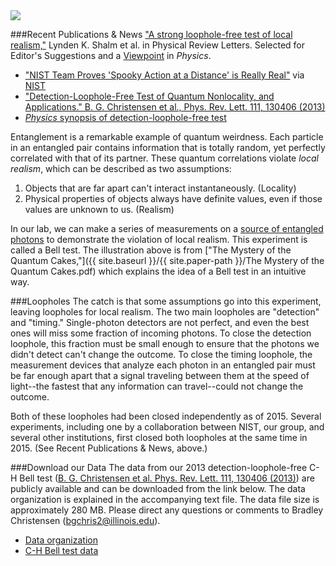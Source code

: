 <img src="{{ site.baseurl }}/img/quantum-cakes.jpg" class="img-responsive pull-left">

###Recent Publications & News
["A strong loophole-free test of local realism,"](http://journals.aps.org/prl/abstract/10.1103/PhysRevLett.115.250402) Lynden K. Shalm et al. in Physical Review Letters. Selected for Editor's Suggestions and a [Viewpoint](http://physics.aps.org/articles/v8/123) in *Physics*.
* ["NIST Team Proves 'Spooky Action at a Distance' is Really Real"](http://www.nist.gov/pml/div686/20151105loophole.cfm) via [NIST](http://www.nist.gov/)
* <a href="{{ site.baseurl }}/{{ site.paper-path }}/Detection-Loophole-Free Test of Quantum Nonlocality, and Applications.pdf">"Detection-Loophole-Free Test of Quantum Nonlocality, and Applications." B. G. Christensen et al., Phys. Rev. Lett. 111, 130406 (2013)</a>
* [*Physics* synopsis of detection-loophole-free test](http://physics.aps.org/synopsis-for/10.1103/PhysRevLett.111.130406)

Entanglement is a remarkable example of quantum weirdness. Each particle in an entangled pair contains information that is totally random, yet perfectly correlated with that of its partner. These quantum correlations violate *local realism*, which can be described as two assumptions:

1. Objects that are far apart can't interact instantaneously. (Locality)
2. Physical properties of objects always have definite values, even if those values are unknown to us. (Realism)

In our lab, we can make a series of measurements on a [source of entangled photons](#sources-of-entanglement) to demonstrate the violation of local realism. This experiment is called a Bell test. The illustration above is from ["The Mystery of the Quantum Cakes,"]({{ site.baseurl }}/{{ site.paper-path }}/The Mystery of the Quantum Cakes.pdf) which explains the idea of a Bell test in an intuitive way.

###Loopholes
The catch is that some assumptions go into this experiment, leaving loopholes for local realism. The two main loopholes are "detection" and "timing." Single-photon detectors are not perfect, and even the best ones will miss some fraction of incoming photons. To close the detection loophole, this fraction must be small enough to ensure that the photons we didn't detect can't change the outcome. To close the timing loophole, the measurement devices that analyze each photon in an entangled pair must be far enough apart that a signal traveling between them at the speed of light--the fastest that any information can travel--could not change the outcome.

Both of these loopholes had been closed independently as of 2015. Several experiments, including one by a collaboration between NIST, our group, and several other institutions, first closed both loopholes at the same time in 2015. (See Recent Publications & News, above.)

###Download our Data
The data from our 2013 detection-loophole-free C-H Bell test (<a href="http://dx.doi.org/10.1103/PhysRevLett.111.130406">B. G. Christensen et al. Phys. Rev. Lett. 111, 130406 (2013)</a>) are publicly available and can be downloaded from the link below. The data organization is explained in the accompanying text file. The data file size is approximately 280 MB. Please direct any questions or comments to Bradley Christensen (bgchris2@illinois.edu).

* <a href="{{ site.baseurl }}/../BellTest/data_organization.txt">Data organization</a>
* <a href="{{ site.baseurl }}/../BellTest/CH_Bell_Data.zip">C-H Bell test data</a>
